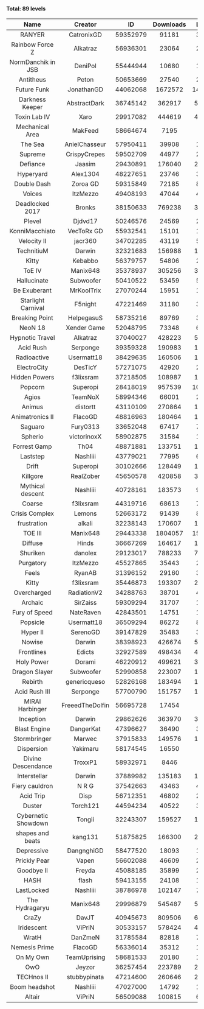 #### Total: 89 levels

| Name | Creator | ID | Downloads | Likes |
|:---:|:---:|:---:|:---:|:---:|
| RANYER | CatronixGD | 59352979 | 91181 | 3538
| Rainbow Force Z | Alkatraz | 56936301 | 23064 | 2171
| NormDanchik in JSB | DeniPol | 55444944 | 10680 | 1019
| Antitheus | Peton | 50653669 | 27540 | 2738
| Future Funk | JonathanGD | 44062068 | 1672572 | 142713
| Darkness Keeper | AbstractDark | 36745142 | 362917 | 52141
| Toxin Lab IV | Xaro | 29917082 | 444619 | 43524
|  Mechanical Area  | MakFeed | 58664674 | 7195 | 817
| The Sea | AnielChasseur | 57950411 | 39908 | 1794
| Supreme | CrispyCrepes | 59502709 | 44977 | 2239
| Defiance | Jaasim | 29430891 | 176040 | 23177
| Hyperyard | Alex1304 | 48227651 | 23746 | 3038
| Double Dash | Zoroa GD | 59315849 | 72185 | 8943
| Voices | ItzMezzo | 49408193 | 47044 | 4824
| Deadlocked 2017 | Bronks | 38150633 | 769238 | 36909
| Plevel | Djdvd17 | 50246576 | 24569 | 2819
| KonniMacchiato | VecToRx GD | 55932541 | 15101 | 1050
| Velocity II | jacr360 | 34702285 | 43119 | 5231
| TechnitiuM | Darwin | 32321683 | 156988 | 13856
| Kitty | Kebabbo | 56379757 | 54806 | 2559
| ToE IV  | Manix648 | 35378937 | 305256 | 31136
| Hallucinate | Subwoofer | 50410522 | 53459 | 5508
| Be Exuberant | MrKoolTrix | 27070244 | 15951 | 1254
| Starlight Carnival | F5night | 47221469 | 31180 | 3701
| Breaking Point | HelpegasuS | 58735216 | 89769 | 3426
| NeoN 18 | Xender Game | 52048795 | 73348 | 6403
| Hypnotic Travel | Alkatraz | 37040027 | 428223 | 54917
| Acid Rush | Serponge | 39359328 | 190983 | 17896
| Radioactive | Usermatt18 | 38429635 | 160506 | 15264
| ElectroCity | DesTicY | 57271075 | 42920 | 2122
| Hidden Powers | f3lixsram | 37218505 | 108987 | 10565
| Popcorn | Superopi | 28418019 | 957539 | 101640
| Agios | TeamNoX | 58994346 | 66001 | 2152
| Animus | distortt | 43110109 | 270864 | 19170
| Animatronics II | FlacoGD | 48816963 | 180464 | 16329
| Saguaro | Fury0313 | 33652048 | 67417 | 7364
| Spherio | victorinoxX | 58902875 | 31584 | 1860
| Forrest Gamp | Th04 | 48871881 | 133751 | 10893
| Laststep | NashIiii | 43779021 | 77995 | 6438
| Drift | Superopi | 30102666 | 128449 | 14126
| Killgore | RealZober | 45650578 | 420858 | 31128
| Mythical descent | NashIiii | 40728161 | 183573 | 9971
| Coarse | f3lixsram | 44319716 | 68613 | 7346
| Crisis Complex | Lemons | 52663172 | 91439 | 8224
| frustration | alkali | 32238143 | 170607 | 18364
| TOE III | Manix648 | 29443338 | 1804057 | 152051
| Diffuse | Hinds | 36667269 | 164617 | 17234
| Shuriken | danolex | 29123017 | 788233 | 77298
| Purgatory | ItzMezzo | 45527865 | 35443 | 2241
| Feels | RyanAB | 31396152 | 29160 | 3715
| Kitty | f3lixsram | 35446873 | 193307 | 23387
| Overcharged | RadiationV2 | 34288763 | 38701 | 4506
| Archaic | SirZaiss | 59309294 | 31707 | 1575
| Fury of Speed | NateRaven | 42843501 | 14751 | 1650
| Popsicle | Usermatt18 | 36509294 | 86272 | 8774
| Hyper II | SerenoGD | 39147829 | 35483 | 3515
| Nowise | Darwin | 38398923 | 426674 | 54820
| Frontlines | Edicts | 32927589 | 498434 | 42283
| Holy Power | Dorami | 46220912 | 499621 | 33874
| Dragon Slayer | Subwoofer | 52990858 | 223007 | 17512
| Rebirth | genericqueso | 52826168 | 183494 | 12919
| Acid Rush III | Serponge | 57700790 | 151757 | 13185
| MIRAI Harbinger | FreeedTheDolfin | 56695728 | 17454 | 980
| Inception | Darwin | 29862626 | 363970 | 34115
| Blast Engine | DangerKat | 47396627 | 36490 | 3796
| Stormbringer | Marwec | 37915833 | 149576 | 14570
| Dispersion | Yakimaru | 58174545 | 16550 | 944
| Divine Descendance | TroxxP1 | 58932971 | 8446 | 698
| Interstellar | Darwin | 37889982 | 135183 | 17177
| Fiery cauldron | N R G | 37542663 | 43463 | 4675
| Acid Trip | Disp | 56712351 | 46802 | 2871
| Duster | Torch121 | 44594234 | 40522 | 3873
| Cybernetic Showdown  | Tongii | 32243307 | 159527 | 17115
| shapes and beats | kang131 | 51875825 | 166300 | 20050
| Depressive | DangnghiGD | 58477520 | 18093 | 1308
| Prickly Pear | Vapen | 56602088 | 46609 | 2564
| Goodbye II | Freyda | 45088185 | 35899 | 2692
| HASH | flash | 59413155 | 24108 | 1392
| LastLocked | NashIiii | 38786978 | 102147 | 7504
| The Hydragaryu | Manix648 | 29996879 | 545487 | 50368
| CraZy | DavJT | 40945673 | 809506 | 61019
| Iridescent | ViPriN | 30533157 | 578424 | 48445
| WratH | DanZmeN | 31785584 | 82818 | 7863
| Nemesis Prime | FlacoGD | 56336014 | 35312 | 1977
| On My Own | TeamUprising | 58681533 | 20180 | 1655
| OwO | Jeyzor | 36257454 | 223789 | 22285
| TECHnos II | stubbypinata | 47214600 | 260646 | 20457
| Boom headshot | NashIiii | 47027000 | 14792 | 1162
| Altair | ViPriN | 56509088 | 100815 | 6834
